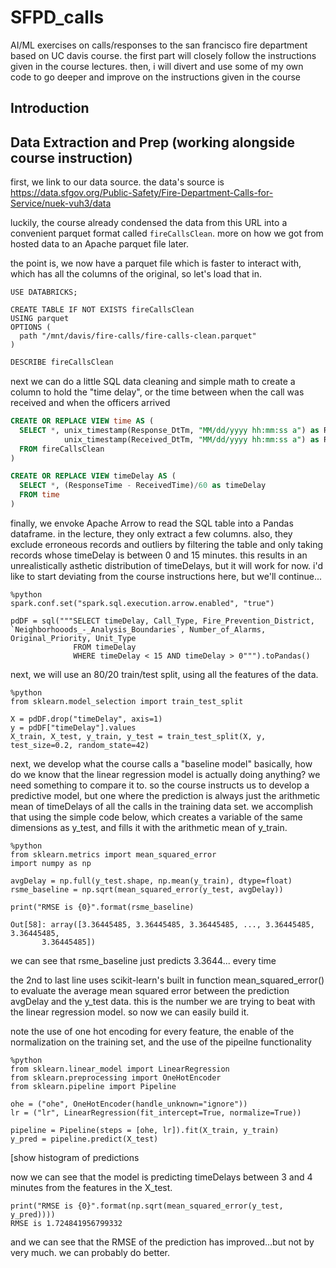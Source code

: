 # SFPD_calls
AI/ML exercises on calls/responses to the san francisco fire department based on UC davis course. the first part will closely follow the instructions given in the course lectures. then, i will divert and use some of my own code to go deeper and improve on the instructions given in the course

## Introduction


## Data Extraction and Prep  (working alongside course instruction)
first, we link to our data source. the data's source is https://data.sfgov.org/Public-Safety/Fire-Department-Calls-for-Service/nuek-vuh3/data

luckily, the course already condensed the data from this URL into a convenient parquet format called ```fireCallsClean```. more on how we got from hosted data to an Apache parquet file later.

the point is, we now have a parquet file which is faster to interact with, which has all the columns of the original, so let's load that in.

```
USE DATABRICKS;

CREATE TABLE IF NOT EXISTS fireCallsClean
USING parquet
OPTIONS (
  path "/mnt/davis/fire-calls/fire-calls-clean.parquet"
)
```


```SQL
DESCRIBE fireCallsClean
```

next we can do a little SQL data cleaning and simple math to create a column to hold the "time delay", or the time between when the call was received and when the officers arrived

```sql
CREATE OR REPLACE VIEW time AS (
  SELECT *, unix_timestamp(Response_DtTm, "MM/dd/yyyy hh:mm:ss a") as ResponseTime, 
            unix_timestamp(Received_DtTm, "MM/dd/yyyy hh:mm:ss a") as ReceivedTime
  FROM fireCallsClean
)

CREATE OR REPLACE VIEW timeDelay AS (
  SELECT *, (ResponseTime - ReceivedTime)/60 as timeDelay
  FROM time
)
```
finally, we envoke Apache Arrow to read the SQL table into a Pandas dataframe. in the lecture, they only extract a few columns. also, they exclude erroneous records and outliers by filtering the table and only taking records whose timeDelay is between 0 and 15 minutes. this results in an unrealistically asthetic distribution of timeDelays, but it will work for now. i'd like to start deviating from the course instructions here, but we'll continue...

```
%python
spark.conf.set("spark.sql.execution.arrow.enabled", "true")

pdDF = sql("""SELECT timeDelay, Call_Type, Fire_Prevention_District, `Neighborhooods_-_Analysis_Boundaries`, Number_of_Alarms, Original_Priority, Unit_Type
              FROM timeDelay 
              WHERE timeDelay < 15 AND timeDelay > 0""").toPandas()
```
next, we will use an 80/20 train/test split, using all the features of the data.
```
%python
from sklearn.model_selection import train_test_split

X = pdDF.drop("timeDelay", axis=1)
y = pdDF["timeDelay"].values
X_train, X_test, y_train, y_test = train_test_split(X, y, test_size=0.2, random_state=42)
```

next, we develop what the course calls a "baseline model" basically, how do we know that the linear regression model is actually doing anything? we need something to compare it to. so the course instructs us to develop a predictive model, but one where the prediction is always just the arithmetic mean of timeDelays of all the calls in the training data set. we accomplish that using the simple code below, which creates a variable of the same dimensions as y_test, and fills it with the arithmetic mean of y_train.
```
%python
from sklearn.metrics import mean_squared_error
import numpy as np

avgDelay = np.full(y_test.shape, np.mean(y_train), dtype=float)
rsme_baseline = np.sqrt(mean_squared_error(y_test, avgDelay))

print("RMSE is {0}".format(rsme_baseline)

Out[58]: array([3.36445485, 3.36445485, 3.36445485, ..., 3.36445485, 3.36445485,
       3.36445485])
```
we can see that rsme_baseline just predicts 3.3644... every time

the 2nd to last line uses scikit-learn's built in function mean_squared_error() to evaluate the average mean squared error between the prediction avgDelay and the y_test data. this is the number we are trying to beat with the linear regression model. so now we can easily build it.

note the use of one hot encoding for every feature, the enable of the normalization on the training set, and the use of the pipeilne functionality
```
%python
from sklearn.linear_model import LinearRegression
from sklearn.preprocessing import OneHotEncoder
from sklearn.pipeline import Pipeline

ohe = ("ohe", OneHotEncoder(handle_unknown="ignore"))
lr = ("lr", LinearRegression(fit_intercept=True, normalize=True))

pipeline = Pipeline(steps = [ohe, lr]).fit(X_train, y_train)
y_pred = pipeline.predict(X_test)
```
[show histogram of predictions

now we can see that the model is predicting timeDelays between 3 and 4 minutes from the features in the X_test. 
```
print("RMSE is {0}".format(np.sqrt(mean_squared_error(y_test, y_pred))))
RMSE is 1.724841956799332
```
and we can see that the RMSE of the prediction has improved...but not by very much. we can probably do better.

